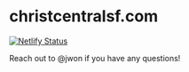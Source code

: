 # christcentralsf.com
[![Netlify Status](https://api.netlify.com/api/v1/badges/259e0913-eae7-42a2-8fd8-e04ed39e4edd/deploy-status)](https://app.netlify.com/sites/christcentralsf-com/deploys)

Reach out to @jwon if you have any questions!
